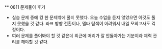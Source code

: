 ** 0811 문제풀이 후기

- 실습 문제 중에 킹 한 문제밖에 풀지 못했다. 오늘 수업을 듣지 않았으면 이것도 풀지 못했을 것 같다. 좌표 방향 전환이나, 델타 탐색이 어려워서 내일 모의고사도 걱정이다.
- 여러 문제를 풀어봐야 할 것 같은데 최근에 머리가 잘 안돌아가는 기분이라 체력 관리를 해야할 것 같다.
